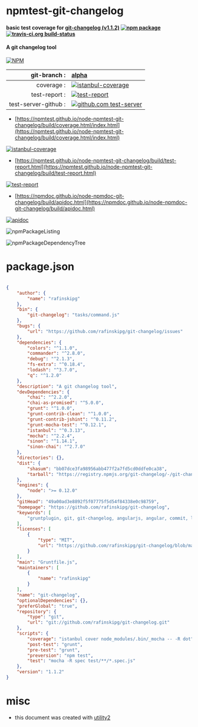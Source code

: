 # npmtest-git-changelog

#### basic test coverage for  [git-changelog (v1.1.2)](https://github.com/rafinskipg/git-changelog)  [![npm package](https://img.shields.io/npm/v/npmtest-git-changelog.svg?style=flat-square)](https://www.npmjs.org/package/npmtest-git-changelog) [![travis-ci.org build-status](https://api.travis-ci.org/npmtest/node-npmtest-git-changelog.svg)](https://travis-ci.org/npmtest/node-npmtest-git-changelog)

#### A git changelog tool

[![NPM](https://nodei.co/npm/git-changelog.png?downloads=true&downloadRank=true&stars=true)](https://www.npmjs.com/package/git-changelog)

| git-branch : | [alpha](https://github.com/npmtest/node-npmtest-git-changelog/tree/alpha)|
|--:|:--|
| coverage : | [![istanbul-coverage](https://npmtest.github.io/node-npmtest-git-changelog/build/coverage.badge.svg)](https://npmtest.github.io/node-npmtest-git-changelog/build/coverage.html/index.html)|
| test-report : | [![test-report](https://npmtest.github.io/node-npmtest-git-changelog/build/test-report.badge.svg)](https://npmtest.github.io/node-npmtest-git-changelog/build/test-report.html)|
| test-server-github : | [![github.com test-server](https://npmtest.github.io/node-npmtest-git-changelog/GitHub-Mark-32px.png)](https://npmtest.github.io/node-npmtest-git-changelog/build/app/index.html) | | build-artifacts : | [![build-artifacts](https://npmtest.github.io/node-npmtest-git-changelog/glyphicons_144_folder_open.png)](https://github.com/npmtest/node-npmtest-git-changelog/tree/gh-pages/build)|

- [https://npmtest.github.io/node-npmtest-git-changelog/build/coverage.html/index.html](https://npmtest.github.io/node-npmtest-git-changelog/build/coverage.html/index.html)

[![istanbul-coverage](https://npmtest.github.io/node-npmtest-git-changelog/build/screenCapture.buildCi.browser.%252Ftmp%252Fbuild%252Fcoverage.lib.html.png)](https://npmtest.github.io/node-npmtest-git-changelog/build/coverage.html/index.html)

- [https://npmtest.github.io/node-npmtest-git-changelog/build/test-report.html](https://npmtest.github.io/node-npmtest-git-changelog/build/test-report.html)

[![test-report](https://npmtest.github.io/node-npmtest-git-changelog/build/screenCapture.buildCi.browser.%252Ftmp%252Fbuild%252Ftest-report.html.png)](https://npmtest.github.io/node-npmtest-git-changelog/build/test-report.html)

- [https://npmdoc.github.io/node-npmdoc-git-changelog/build/apidoc.html](https://npmdoc.github.io/node-npmdoc-git-changelog/build/apidoc.html)

[![apidoc](https://npmdoc.github.io/node-npmdoc-git-changelog/build/screenCapture.buildCi.browser.%252Ftmp%252Fbuild%252Fapidoc.html.png)](https://npmdoc.github.io/node-npmdoc-git-changelog/build/apidoc.html)

![npmPackageListing](https://npmtest.github.io/node-npmtest-git-changelog/build/screenCapture.npmPackageListing.svg)

![npmPackageDependencyTree](https://npmtest.github.io/node-npmtest-git-changelog/build/screenCapture.npmPackageDependencyTree.svg)



# package.json

```json

{
    "author": {
        "name": "rafinskipg"
    },
    "bin": {
        "git-changelog": "tasks/command.js"
    },
    "bugs": {
        "url": "https://github.com/rafinskipg/git-changelog/issues"
    },
    "dependencies": {
        "colors": "^1.1.0",
        "commander": "^2.8.0",
        "debug": "^2.1.3",
        "fs-extra": "^0.18.4",
        "lodash": "^3.7.0",
        "q": "^1.2.0"
    },
    "description": "A git changelog tool",
    "devDependencies": {
        "chai": "^2.2.0",
        "chai-as-promised": "^5.0.0",
        "grunt": "^1.0.0",
        "grunt-contrib-clean": "^1.0.0",
        "grunt-contrib-jshint": "^0.11.2",
        "grunt-mocha-test": "^0.12.1",
        "istanbul": "^0.3.13",
        "mocha": "^2.2.4",
        "sinon": "^1.14.1",
        "sinon-chai": "^2.7.0"
    },
    "directories": {},
    "dist": {
        "shasum": "bb07dce3fa98956abb477f2a7fd5cd0ddfe0ca38",
        "tarball": "https://registry.npmjs.org/git-changelog/-/git-changelog-1.1.2.tgz"
    },
    "engines": {
        "node": ">= 0.12.0"
    },
    "gitHead": "49a00ad3e8892f5f07775f5d54f84338e0c98759",
    "homepage": "https://github.com/rafinskipg/git-changelog",
    "keywords": [
        "gruntplugin, git, git-changelog, angularjs, angular, commit, log"
    ],
    "licenses": [
        {
            "type": "MIT",
            "url": "https://github.com/rafinskipg/git-changelog/blob/master/LICENSE-MIT"
        }
    ],
    "main": "Gruntfile.js",
    "maintainers": [
        {
            "name": "rafinskipg"
        }
    ],
    "name": "git-changelog",
    "optionalDependencies": {},
    "preferGlobal": "true",
    "repository": {
        "type": "git",
        "url": "git://github.com/rafinskipg/git-changelog.git"
    },
    "scripts": {
        "coverage": "istanbul cover node_modules/.bin/_mocha -- -R dot",
        "post-test": "grunt",
        "pre-test": "grunt",
        "preversion": "npm test",
        "test": "mocha -R spec test/**/*.spec.js"
    },
    "version": "1.1.2"
}
```



# misc
- this document was created with [utility2](https://github.com/kaizhu256/node-utility2)
